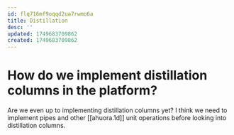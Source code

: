 ```yaml
---
id: flq716mf9oqqd2ua7rwmo6a
title: Distillation
desc: ''
updated: 1749683709862
created: 1749683709862
---
```



# How do we implement distillation columns in the platform?

Are we even up to implementing distillation columns yet? I think we need to implement pipes and other [[ahuora.1d]] unit operations before looking into distillation columns.